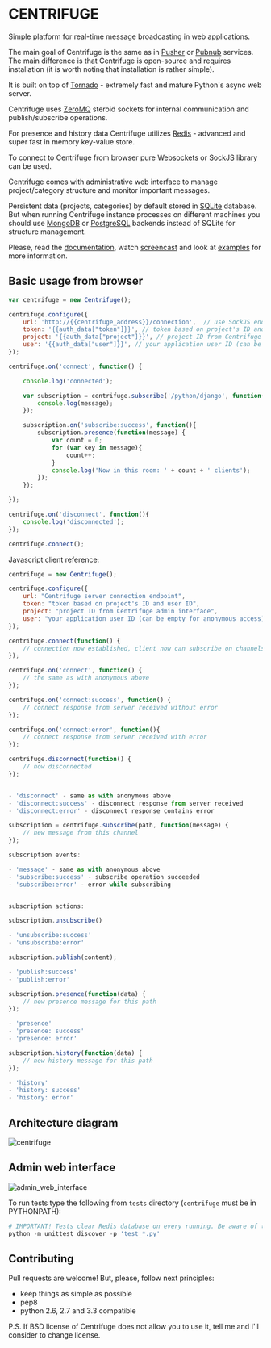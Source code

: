 CENTRIFUGE
==========

Simple platform for real-time message broadcasting in web applications.

The main goal of Centrifuge is the same as in [Pusher](http://pusher.com/) or
[Pubnub](http://www.pubnub.com/) services. The main difference is that Centrifuge is
open-source and requires installation (it is worth noting that installation is rather simple).

It is built on top of [Tornado](http://www.tornadoweb.org/en/stable/) -
extremely fast and mature Python's async web server.

Centrifuge uses [ZeroMQ](http://www.zeromq.org/) steroid sockets for internal
communication and publish/subscribe operations.

For presence and history data Centrifuge utilizes [Redis](http://redis.io/) - advanced and super fast
in memory key-value store.

To connect to Centrifuge from browser pure [Websockets](http://en.wikipedia.org/wiki/WebSocket)
or [SockJS](https://github.com/sockjs/sockjs-client) library can be
used.

Centrifuge comes with administrative web interface to manage project/category structure and monitor important
messages.

Persistent data (projects, categories) by default stored in [SQLite](http://www.sqlite.org/) database.
But when running Centrifuge instance processes on different machines you should use [MongoDB](http://www.mongodb.org/)
or [PostgreSQL](http://www.postgresql.org/) backends instead of SQLite for structure management.

Please, read the [documentation](https://centrifuge.readthedocs.org/en/latest/), watch [screencast](http://www.youtube.com/watch?v=RCLnCexzfOk)
and look at [examples](https://github.com/FZambia/centrifuge/tree/master/examples) for more information.


Basic usage from browser
------------------------

```javascript
var centrifuge = new Centrifuge();

centrifuge.configure({
    url: 'http://{{centrifuge_address}}/connection',  // use SockJS endpoint (SockJS library must be imported)
    token: '{{auth_data["token"]}}', // token based on project's ID and user ID
    project: '{{auth_data["project"]}}', // project ID from Centrifuge admin interface
    user: '{{auth_data["user"]}}', // your application user ID (can be empty for anonymous access)
});

centrifuge.on('connect', function() {

    console.log('connected');

    var subscription = centrifuge.subscribe('/python/django', function(message) {
        console.log(message);
    });

    subscription.on('subscribe:success', function(){
        subscription.presence(function(message) {
            var count = 0;
            for (var key in message){
                count++;
            }
            console.log('Now in this room: ' + count + ' clients');
        });
    });

});

centrifuge.on('disconnect', function(){
    console.log('disconnected');
});

centrifuge.connect();
```

Javascript client reference:

```javascript
centrifuge = new Centrifuge();

centrifuge.configure({
    url: "Centrifuge server connection endpoint",
    token: "token based on project's ID and user ID",
    project: "project ID from Centrifuge admin interface",
    user: "your application user ID (can be empty for anonymous access)"
});

centrifuge.connect(function() {
    // connection now established, client now can subscribe on channels
});

centrifuge.on('connect', function() {
    // the same as with anonymous above
});

centrifuge.on('connect:success', function() {
    // connect response from server received without error
});

centrifuge.on('connect:error', function(){
    // connect response from server received with error
});

centrifuge.disconnect(function() {
    // now disconnected
});


- 'disconnect' - same as with anonymous above
- 'disconnect:success' - disconnect response from server received
- 'disconnect:error' - disconnect response contains error

subscription = centrifuge.subscribe(path, function(message) {
    // new message from this channel
});

subscription events:

- 'message' - same as with anonymous above
- 'subscribe:success' - subscribe operation succeeded
- 'subscribe:error' - error while subscribing


subscription actions:

subscription.unsubscribe()

- 'unsubscribe:success'
- 'unsubscribe:error'

subscription.publish(content);

- 'publish:success'
- 'publish:error'

subscription.presence(function(data) {
    // new presence message for this path
});

- 'presence'
- 'presence: success'
- 'presence: error'

subscription.history(function(data) {
    // new history message for this path
});

- 'history'
- 'history: success'
- 'history: error'
```


Architecture diagram
--------------------

![centrifuge](https://raw.github.com/FZambia/centrifuge/master/docs/main/centrifuge_architecture.png "centrifuge")

Admin web interface
-------------------

![admin_web_interface](https://raw.github.com/FZambia/centrifuge/master/docs/main/main.png "admin web interface")


To run tests type the following from `tests` directory (`centrifuge` must be in PYTHONPATH):

```python
# IMPORTANT! Tests clear Redis database on every running. Be aware of this.
python -m unittest discover -p 'test_*.py'
```

Contributing
------------

Pull requests are welcome! But, please, follow next principles:

* keep things as simple as possible
* pep8
* python 2.6, 2.7 and 3.3 compatible

P.S. If BSD license of Centrifuge does not allow you to use it, tell me and I'll consider to change license.
